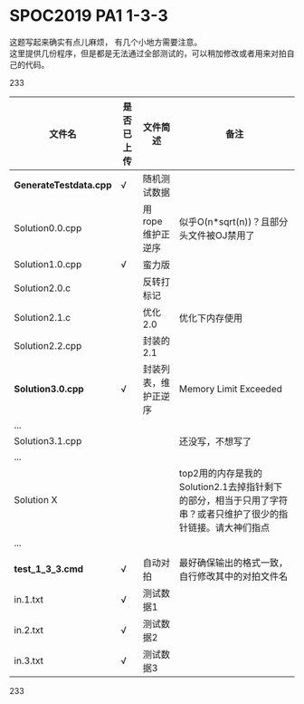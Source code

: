 
# SPOC2019 PA1 1-3-3

这题写起来确实有点儿麻烦， 有几个小地方需要注意。  
这里提供几份程序，但是都是无法通过全部测试的，可以稍加修改或者用来对拍自己的代码。  

233

| 文件名                   | 是否已上传 | 文件简述             | 备注                                                         |
| ------------------------ | ---------- | -------------------- | ------------------------------------------------------------ |
| **GenerateTestdata.cpp** | √          | 随机测试数据         |                                                              |
| Solution0.0.cpp          |            | 用rope维护正逆序     | 似乎O(n*sqrt(n))？且部分头文件被OJ禁用了                     |
| Solution1.0.cpp          | √          | 蛮力版               |                                                              |
| Solution2.0.c            |            | 反转打标记           |                                                              |
| Solution2.1.c            |            | 优化2.0              | 优化下内存使用                                               |
| Solution2.2.cpp          |            | 封装的2.1            |                                                              |
| **Solution3.0.cpp**      | √          | 封装列表，维护正逆序 | Memory Limit Exceeded                                        |
| ...                      |            |                      |                                                              |
| Solution3.1.cpp          |            |                      | 还没写，不想写了                                             |
| ...                      |            |                      |                                                              |
| Solution X               |            |                      | top2用的内存是我的Solution2.1去掉指针剩下的部分，相当于只用了字符串？或者只维护了很少的指针链接。请大神们指点 |
| ...                      |            |                      |                                                              |
|                          |            |                      |                                                              |
| **test_1_3_3.cmd**       | √          | 自动对拍             | 最好确保输出的格式一致，自行修改其中的对拍文件名             |
| in.1.txt                 | √          | 测试数据1            |                                                              |
| in.2.txt                 | √          | 测试数据2            |                                                              |
| in.3.txt                 | √          | 测试数据3            |                                                              |

233

